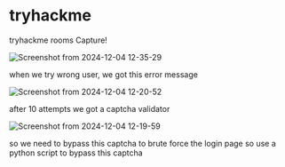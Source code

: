 # tryhackme
tryhackme rooms Capture!

![Screenshot from 2024-12-04 12-35-29](https://github.com/user-attachments/assets/c1ef5735-53ad-4d66-ba8a-c537fe95e34b)

when we try wrong user, we got this error message

![Screenshot from 2024-12-04 12-20-52](https://github.com/user-attachments/assets/fc7a731f-ce24-4e48-9162-6f7dd409df8e)

after 10 attempts we got a captcha validator

![Screenshot from 2024-12-04 12-19-59](https://github.com/user-attachments/assets/86878d9a-8bac-45f5-9b2d-67261a768c57)

so we need to bypass this captcha to brute force the login page
so use a python script to bypass this captcha 

